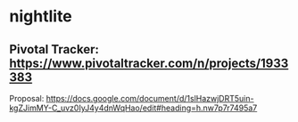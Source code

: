 # nightlite

Pivotal Tracker: https://www.pivotaltracker.com/n/projects/1933383
---
Proposal: https://docs.google.com/document/d/1slHazwjDRT5uin-kgZJimMY-C_uvz0IyJ4y4dnWqHao/edit#heading=h.nw7p7r7495a7
